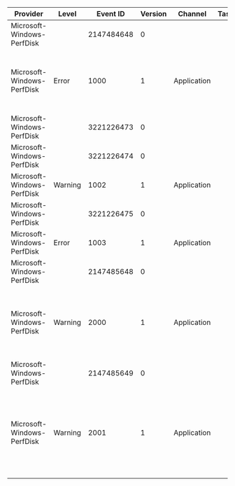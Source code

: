 Provider                    |  Level    |  Event ID    |  Version  |  Channel      |  Task  |  Opcode  |  Keyword  |  Message
----------------------------|-----------|--------------|-----------|---------------|--------|----------|-----------|-----------------------------------------------------------------------------------------------------
Microsoft-Windows-PerfDisk  |           |  2147484648  |  0        |               |        |          |           |
Microsoft-Windows-PerfDisk  |  Error    |  1000        |  1        |  Application  |        |          |           |  Unable to open the Disk performance object (Win32 error code {NTSTATUS}).
Microsoft-Windows-PerfDisk  |           |  3221226473  |  0        |               |        |          |           |
Microsoft-Windows-PerfDisk  |           |  3221226474  |  0        |               |        |          |           |
Microsoft-Windows-PerfDisk  |  Warning  |  1002        |  1        |  Application  |        |          |           |
Microsoft-Windows-PerfDisk  |           |  3221226475  |  0        |               |        |          |           |
Microsoft-Windows-PerfDisk  |  Error    |  1003        |  1        |  Application  |        |          |           |
Microsoft-Windows-PerfDisk  |           |  2147485648  |  0        |               |        |          |           |
Microsoft-Windows-PerfDisk  |  Warning  |  2000        |  1        |  Application  |        |          |           |  Unable to read the Logical Volume information (Win32 error code {Win32 Error}).
Microsoft-Windows-PerfDisk  |           |  2147485649  |  0        |               |        |          |           |
Microsoft-Windows-PerfDisk  |  Warning  |  2001        |  1        |  Application  |        |          |           |  Unable to read performance data for the Disk performance counters (Win32 error code {Win32 Error}).